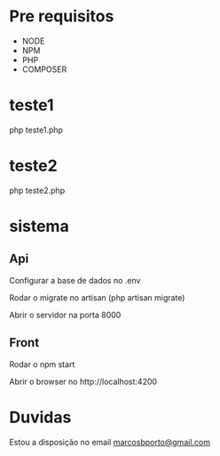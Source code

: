 # Pre requisitos

* NODE
* NPM
* PHP
* COMPOSER

# teste1

php teste1.php

# teste2

php teste2.php

# sistema

## Api

Configurar a base de dados no .env

Rodar o migrate no artisan (php artisan migrate)

Abrir o servidor na porta 8000

## Front

Rodar o npm start

Abrir o browser no http://localhost:4200

# Duvidas

Estou a disposição no email marcosbporto@gmail.com
